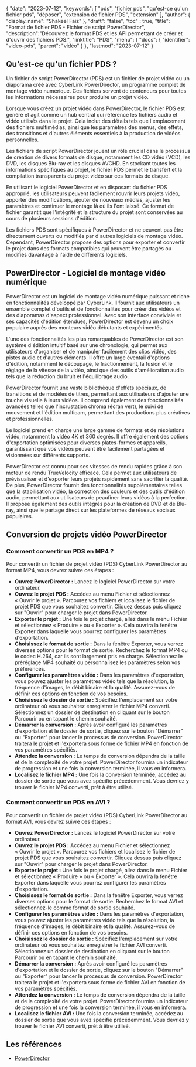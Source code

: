 {
"date": "2023-07-12",
  "keywords": [
"pds",
"fichier pds",
"qu'est-ce qu'un fichier pds",
"déposer",
"extension de fichier PDS",
"extension"
],
  "author": {
"display_name": "Shakeel Faiz"
},
"draft": "false",
"toc" : true,
"title": "Format de fichier PDS - Fichier de script PowerDirector",
  "description":"Découvrez le format PDS et les API permettant de créer et d'ouvrir des fichiers PDS.",
"linktitle": "PDS",
  "menu": {
    "docs": {
      "identifier": "video-pds",
"parent": "vidéo"
}
},
"lastmod": "2023-07-12"
}

## Qu'est-ce qu'un fichier PDS ?

Un fichier de script PowerDirector (PDS) est un fichier de projet vidéo ou un diaporama créé avec CyberLink PowerDirector, un programme complet de montage vidéo numérique. Ces fichiers servent de conteneurs pour toutes les informations nécessaires pour produire un projet vidéo.

Lorsque vous créez un projet vidéo dans PowerDirector, le fichier PDS est généré et agit comme un hub central qui référence les fichiers audio et vidéo utilisés dans le projet. Cela inclut des détails tels que l'emplacement des fichiers multimédias, ainsi que les paramètres des menus, des effets, des transitions et d'autres éléments essentiels à la production de vidéos personnelles.

Les fichiers de script PowerDirector jouent un rôle crucial dans le processus de création de divers formats de disque, notamment les CD vidéo (VCD), les DVD, les disques Blu-ray et les disques AVCHD. En stockant toutes les informations spécifiques au projet, le fichier PDS permet le transfert et la compilation transparents du projet vidéo sur ces formats de disque.

En utilisant le logiciel PowerDirector et en disposant du fichier PDS approprié, les utilisateurs peuvent facilement rouvrir leurs projets vidéo, apporter des modifications, ajouter de nouveaux médias, ajuster les paramètres et continuer le montage là où ils l'ont laissé. Ce format de fichier garantit que l'intégrité et la structure du projet sont conservées au cours de plusieurs sessions d'édition.

Les fichiers PDS sont spécifiques à PowerDirector et ne peuvent pas être directement ouverts ou modifiés par d'autres logiciels de montage vidéo. Cependant, PowerDirector propose des options pour exporter et convertir le projet dans des formats compatibles qui peuvent être partagés ou modifiés davantage à l'aide de différents logiciels.

## PowerDirector - Logiciel de montage vidéo numérique

PowerDirector est un logiciel de montage vidéo numérique puissant et riche en fonctionnalités développé par CyberLink. Il fournit aux utilisateurs un ensemble complet d'outils et de fonctionnalités pour créer des vidéos et des diaporamas d'aspect professionnel. Avec son interface conviviale et ses capacités d'édition étendues, PowerDirector est devenu un choix populaire auprès des monteurs vidéo débutants et expérimentés.

L'une des fonctionnalités les plus remarquables de PowerDirector est son système d'édition intuitif basé sur une chronologie, qui permet aux utilisateurs d'organiser et de manipuler facilement des clips vidéo, des pistes audio et d'autres éléments. Il offre un large éventail d'options d'édition, notamment le découpage, le fractionnement, la fusion et le réglage de la vitesse de la vidéo, ainsi que des outils d'amélioration audio tels que la réduction du bruit et l'équilibrage audio.

PowerDirector fournit une vaste bibliothèque d'effets spéciaux, de transitions et de modèles de titres, permettant aux utilisateurs d'ajouter une touche visuelle à leurs vidéos. Il comprend également des fonctionnalités avancées telles que l'incrustation chroma (écran vert), le suivi de mouvement et l'édition multicam, permettant des productions plus créatives et professionnelles.

Le logiciel prend en charge une large gamme de formats et de résolutions vidéo, notamment la vidéo 4K et 360 degrés. Il offre également des options d'exportation optimisées pour diverses plates-formes et appareils, garantissant que vos vidéos peuvent être facilement partagées et visionnées sur différents supports.

PowerDirector est connu pour ses vitesses de rendu rapides grâce à son moteur de rendu TrueVelocity efficace. Cela permet aux utilisateurs de prévisualiser et d'exporter leurs projets rapidement sans sacrifier la qualité. De plus, PowerDirector fournit des fonctionnalités supplémentaires telles que la stabilisation vidéo, la correction des couleurs et des outils d'édition audio, permettant aux utilisateurs de peaufiner leurs vidéos à la perfection. Il propose également des outils intégrés pour la création de DVD et de Blu-ray, ainsi que le partage direct sur les plateformes de réseaux sociaux populaires.

## Conversion de projets vidéo PowerDirector

### Comment convertir un PDS en MP4 ?

Pour convertir un fichier de projet vidéo (PDS) CyberLink PowerDirector au format MP4, vous devrez suivre ces étapes :

- **Ouvrez PowerDirector :** Lancez le logiciel PowerDirector sur votre ordinateur.
- **Ouvrez le projet PDS :** Accédez au menu Fichier et sélectionnez « Ouvrir le projet ». Parcourez vos fichiers et localisez le fichier de projet PDS que vous souhaitez convertir. Cliquez dessus puis cliquez sur "Ouvrir" pour charger le projet dans PowerDirector.
- **Exporter le projet :** Une fois le projet chargé, allez dans le menu Fichier et sélectionnez « Produire » ou « Exporter ». Cela ouvrira la fenêtre Exporter dans laquelle vous pourrez configurer les paramètres d'exportation.
- **Choisissez le format de sortie :** Dans la fenêtre Exporter, vous verrez diverses options pour le format de sortie. Recherchez le format MP4 ou le codec H.264, car ils sont largement pris en charge. Sélectionnez le préréglage MP4 souhaité ou personnalisez les paramètres selon vos préférences.
- **Configurer les paramètres vidéo :** Dans les paramètres d'exportation, vous pouvez ajuster les paramètres vidéo tels que la résolution, la fréquence d'images, le débit binaire et la qualité. Assurez-vous de définir ces options en fonction de vos besoins.
- **Choisissez le dossier de sortie :** Spécifiez l'emplacement sur votre ordinateur où vous souhaitez enregistrer le fichier MP4 converti. Sélectionnez un dossier de destination en cliquant sur le bouton Parcourir ou en tapant le chemin souhaité.
- **Démarrer la conversion :** Après avoir configuré les paramètres d'exportation et le dossier de sortie, cliquez sur le bouton "Démarrer" ou "Exporter" pour lancer le processus de conversion. PowerDirector traitera le projet et l'exportera sous forme de fichier MP4 en fonction de vos paramètres spécifiés.
- **Attendez la conversion :** Le temps de conversion dépendra de la taille et de la complexité de votre projet. PowerDirector fournira un indicateur de progression et une fois la conversion terminée, il vous en informera.
- **Localisez le fichier MP4 :** Une fois la conversion terminée, accédez au dossier de sortie que vous avez spécifié précédemment. Vous devriez y trouver le fichier MP4 converti, prêt à être utilisé.

### Comment convertir un PDS en AVI ?

Pour convertir un fichier de projet vidéo (PDS) CyberLink PowerDirector au format AVI, vous devrez suivre ces étapes :

- **Ouvrez PowerDirector :** Lancez le logiciel PowerDirector sur votre ordinateur.
- **Ouvrez le projet PDS :** Accédez au menu Fichier et sélectionnez « Ouvrir le projet ». Parcourez vos fichiers et localisez le fichier de projet PDS que vous souhaitez convertir. Cliquez dessus puis cliquez sur "Ouvrir" pour charger le projet dans PowerDirector.
- **Exporter le projet :** Une fois le projet chargé, allez dans le menu Fichier et sélectionnez « Produire » ou « Exporter ». Cela ouvrira la fenêtre Exporter dans laquelle vous pourrez configurer les paramètres d'exportation.
- **Choisissez le format de sortie :** Dans la fenêtre Exporter, vous verrez diverses options pour le format de sortie. Recherchez le format AVI et sélectionnez-le comme format de sortie souhaité.
- **Configurer les paramètres vidéo :** Dans les paramètres d'exportation, vous pouvez ajuster les paramètres vidéo tels que la résolution, la fréquence d'images, le débit binaire et la qualité. Assurez-vous de définir ces options en fonction de vos besoins.
- **Choisissez le dossier de sortie :** Spécifiez l'emplacement sur votre ordinateur où vous souhaitez enregistrer le fichier AVI converti. Sélectionnez un dossier de destination en cliquant sur le bouton Parcourir ou en tapant le chemin souhaité.
- **Démarrer la conversion :** Après avoir configuré les paramètres d'exportation et le dossier de sortie, cliquez sur le bouton "Démarrer" ou "Exporter" pour lancer le processus de conversion. PowerDirector traitera le projet et l'exportera sous forme de fichier AVI en fonction de vos paramètres spécifiés.
- **Attendez la conversion :** Le temps de conversion dépendra de la taille et de la complexité de votre projet. PowerDirector fournira un indicateur de progression et une fois la conversion terminée, il vous en informera.
- **Localisez le fichier AVI :** Une fois la conversion terminée, accédez au dossier de sortie que vous avez spécifié précédemment. Vous devriez y trouver le fichier AVI converti, prêt à être utilisé.
  

## Les références
* [PowerDirector](https://en.wikipedia.org/wiki/PowerDirector)

